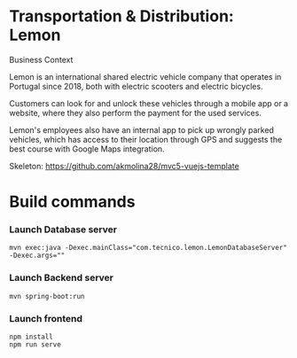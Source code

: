 # Transportation & Distribution: Lemon

Business Context

Lemon is an international shared electric vehicle company that operates in Portugal since 2018, both with electric scooters and electric bicycles.

Customers can look for and unlock these vehicles through a mobile app or a website, where they also perform the payment for the used services.

Lemon's employees also have an internal app to pick up wrongly parked vehicles, which has access to their location through GPS and suggests the best course with Google Maps integration.


Skeleton: https://github.com/akmolina28/mvc5-vuejs-template


# Build commands

### Launch Database server
```
mvn exec:java -Dexec.mainClass="com.tecnico.lemon.LemonDatabaseServer" -Dexec.args=""
```

### Launch Backend server
```
mvn spring-boot:run
```

### Launch frontend
```
npm install
npm run serve
```
